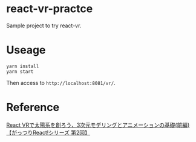 # react-vr-practce
Sample project to try react-vr.

# Useage
```
yarn install
yarn start
```
Then access to `http://localhost:8081/vr/`.

# Reference
[React VRで太陽系を創ろう、3次元モデリングとアニメーションの基礎(前編)【がっつりReact!シリーズ 第2回】](https://www.ntt-tx.co.jp/column/dojo_review_blog/20170929/)
